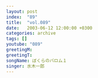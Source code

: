 ```yaml
---
layout: post
index:  "89"
title:  "vol.089"
date:   2003-06-12 12:00:00 +0300
categories: archive
tags: []
youtube: "089"
greetingM: 
greetingT: 
songName: ぼくらのバロム１
singer: 水木一郎
---
```

